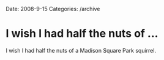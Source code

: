 Date: 2008-9-15
Categories: /archive

# I wish I had half the nuts of ...

I wish I had half the nuts of a Madison Square Park squirrel.
